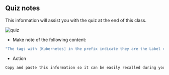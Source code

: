 ## Quiz notes

This information will assist you with the quiz at the end of this class.

![quiz](../../assets/images/quiz.png)

- Make note of the following content:

```bash
"The tags with [Kubernetes] in the prefix indicate they are the Label values being pulled directly from Kubernetes"
```

- Action
```bash
Copy and paste this information so it can be easily recalled during your class quiz.
```

